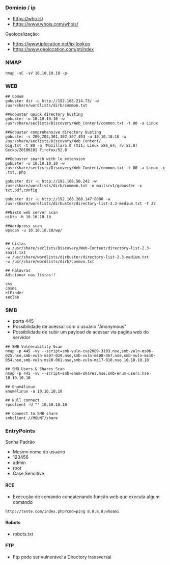 
### Dominio / ip

- https://who.is/
- https://www.whois.com/whois/

Geolocalização:

- https://www.iplocation.net/ip-lookup
- https://www.geolocation.com/pt/index

### NMAP

```
nmap -sC -sV 10.10.10.10 -p- 
```

### WEB

```shell
## Comom
gobuster dir -u http://192.168.214.73/ -w /usr/share/wordlists/dirb/common.txt 

##Gobuster quick directory busting
gobuster -u 10.10.10.10 -w /usr/share/seclists/Discovery/Web_Content/common.txt -t 80 -a Linux

##Gobuster comprehensive directory busting
gobuster -s 200,204,301,302,307,403 -u 10.10.10.10 -w /usr/share/seclists/Discovery/Web_Content/
big.txt -t 80 -a 'Mozilla/5.0 (X11; Linux x86_64; rv:52.0) Gecko/20100101 Firefox/52.0'

##Gobuster search with le extension
gobuster -u 10.10.10.10 -w /usr/share/seclists/Discovery/Web_Content/common.txt -t 80 -a Linux -x .txt,.php

gobuster dir -u http://192.168.50.242 -w /usr/share/wordlists/dirb/common.txt -o mailsrv1/gobuster -x txt,pdf,config

gobuster dir -u http://192.168.208.147:8000 -w /usr/share/wordlists/dirbuster/directory-list-2.3-medium.txt -t 32

##Nikto web server scan
nikto -h 10.10.10.10

##Wordpress scan
wpscan -u 10.10.10.10/wp/


## Listas
-w /usr/share/seclists/Discovery/Web-Content/directory-list-2.3-small.txt
-w /usr/share/wordlists/dirbuster/directory-list-2.3-medium.txt
-w /usr/share/wordlists/dirb/common.txt

## Palavras
Adicionar nas listas!!

cms
cmsms
elFinder
seclab
```

### SMB

- porta 445
- Possibilidade de acessar com o usuário "Anonymous"
- Possibilidade de subir um payload de acessar via página web do servidor

```shell
## SMB Vulnerability Scan
nmap -p 445 -vv --script=smb-vuln-cve2009-3103.nse,smb-vuln-ms06-025.nse,smb-vuln-ms07-029.nse,smb-vuln-ms08-067.nse,smb-vuln-ms10-054.nse,smb-vuln-ms10-061.nse,smb-vuln-ms17-010.nse 10.10.10.10

## SMB Users & Shares Scan
nmap -p 445 -vv --script=smb-enum-shares.nse,smb-enum-users.nse 10.10.10.10

## Enum4linux
enum4linux -a 10.10.10.10

## Null connect
rpcclient -U "" 10.10.10.10

## Connect to SMB share
smbclient //MOUNT/share
```



### EntryPoints

Senha Padrão

- Mesmo nome do usuário
- 123456
- admin
- root
- Case Sencitive 

#### RCE

- Execução de comando concatenando função web que executa algum comando
```
http://teste.com/index.php?cmd=ping 8.8.8.8;whoami
```

#### Robots

- robots.txt

#### FTP

- Ftp pode ser vulnerável a Directory transversal